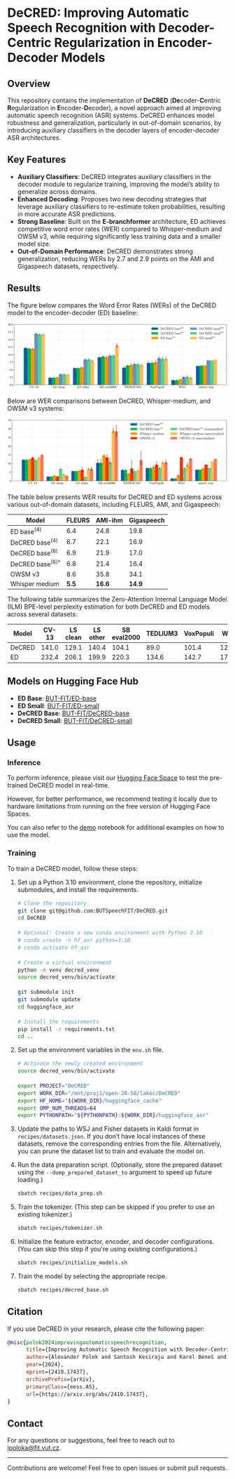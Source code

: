 # DeCRED: Improving Automatic Speech Recognition with Decoder-Centric Regularization in Encoder-Decoder Models

## Overview
This repository contains the implementation of **DeCRED** (**De**coder-**C**entric **R**egularization in **E**ncoder-**D**ecoder), a novel approach aimed at improving automatic speech recognition (ASR) systems. DeCRED enhances model robustness and generalization, particularly in out-of-domain scenarios, by introducing auxiliary classifiers in the decoder layers of encoder-decoder ASR architectures.

## Key Features
- **Auxiliary Classifiers**: DeCRED integrates auxiliary classifiers in the decoder module to regularize training, improving the model’s ability to generalize across domains.
- **Enhanced Decoding**: Proposes two new decoding strategies that leverage auxiliary classifiers to re-estimate token probabilities, resulting in more accurate ASR predictions.
- **Strong Baseline**: Built on the **E-branchformer** architecture, ED achieves competitive word error rates (WER) compared to Whisper-medium and OWSM v3, while requiring significantly less training data and a smaller model size.
- **Out-of-Domain Performance**: DeCRED demonstrates strong generalization, reducing WERs by 2.7 and 2.9 points on the AMI and Gigaspeech datasets, respectively.

## Results

The figure below compares the Word Error Rates (WERs) of the DeCRED model to the encoder-decoder (ED) baseline:

![ED vs DeCRED WERs](figures/ed_vs_decred.png)

Below are WER comparisons between DeCRED, Whisper-medium, and OWSM v3 systems:

![DeCRED vs Whisper vs OWSM WERs](figures/decred_whisper_owsm.png)

The table below presents WER results for DeCRED and ED systems across various out-of-domain datasets, including FLEURS, AMI, and Gigaspeech:

| Model                             | FLEURS | AMI-ihm | Gigaspeech |
|-----------------------------------|--------|---------|------------|
| $\text{ED base}^{(4)}$            | 6.4    | 24.8    | 19.8       |
| $\text{DeCRED base}^{(4)}$        | 6.7    | 22.1    | 16.9       |
| $\text{DeCRED base}^{(6)}$        | 6.9    | 21.9    | 17.0       |
| $\text{DeCRED base}^{(6)\dagger}$ | 6.8    | 21.4    | 16.4       |
| $\text{OWSM v3}$                  | 8.6    | 35.8    | 34.1       |
| $\text{Whisper medium}$           | **5.5**| **16.6**| **14.9**   |

The following table summarizes the Zero-Attention Internal Language Model (ILM) BPE-level perplexity estimation for both DeCRED and ED models across several datasets:

| Model           | CV-13 | LS clean | LS other | SB eval2000 | TEDLIUM3 | VoxPopuli | WSJ  | FLEURS | AMI-ihm | Gigaspeech |
|-----------------|-------|----------|----------|-------------|----------|-----------|------|--------|---------|------------|
| $\text{DeCRED}$ | 141.0 | 129.1    | 140.4    | 104.1       | 89.0     | 101.4     | 126.0| 111.5  | 136.6   | 66.3       |
| $\text{ED}$     | 232.4 | 206.1    | 199.9    | 220.3       | 134.6    | 142.7     | 177.3| 159.7  | 308.3   | 84.0       |

## Models on Hugging Face Hub
- **ED Base**: [BUT-FIT/ED-base](https://huggingface.co/BUT-FIT/ED-base)
- **ED Small**: [BUT-FIT/ED-small](https://huggingface.co/BUT-FIT/ED-small)
- **DeCRED Base**: [BUT-FIT/DeCRED-base](https://huggingface.co/BUT-FIT/DeCRED-base)
- **DeCRED Small**: [BUT-FIT/DeCRED-small](https://huggingface.co/BUT-FIT/DeCRED-small)

## Usage

### Inference
To perform inference, please visit our [Hugging Face Space](https://huggingface.co/spaces/BUT-FIT/DeCRED-ASR) to test the pre-trained DeCRED model in real-time. 

However, for better performance, we recommend testing it locally due to hardware limitations from running on the free version of Hugging Face Spaces. 

You can also refer to the [demo](demo.ipynb) notebook for additional examples on how to use the model.

### Training

To train a DeCRED model, follow these steps:

1. Set up a Python 3.10 environment, clone the repository, initialize submodules, and install the requirements.

    ```bash
    # Clone the repository
    git clone git@github.com:BUTSpeechFIT/DeCRED.git
    cd DeCRED

    # Optional: Create a new conda environment with Python 3.10
    # conda create -n hf_asr python=3.10 
    # conda activate hf_asr
    
    # Create a virtual environment
    python -m venv decred_venv
    source decred_venv/bin/activate
    
    git submodule init
    git submodule update
    cd huggingface_asr

    # Install the requirements
    pip install -r requirements.txt
    cd ..
    ```

2. Set up the environment variables in the `env.sh` file.

    ```bash
    # Activate the newly created environment
    source decred_venv/bin/activate
   
    export PROJECT="DeCRED"
    export WORK_DIR="/mnt/proj1/open-28-58/lakoc/DeCRED"
    export HF_HOME="${WORK_DIR}/huggingface_cache"
    export OMP_NUM_THREADS=64
    export PYTHONPATH="${PYTHONPATH}:${WORK_DIR}/huggingface_asr"
    ```

3. Update the paths to WSJ and Fisher datasets in Kaldi format in `recipes/datasets.json`. If you don’t have local instances of these datasets, remove the corresponding entries from the file. Alternatively, you can prune the dataset list to train and evaluate the model on.

4. Run the data preparation script. (Optionally, store the prepared dataset using the `--dump_prepared_dataset_to` argument to speed up future loading.)

    ```bash
    sbatch recipes/data_prep.sh
    ```

5. Train the tokenizer. (This step can be skipped if you prefer to use an existing tokenizer.)

    ```bash
    sbatch recipes/tokenizer.sh
    ```

6. Initialize the feature extractor, encoder, and decoder configurations. (You can skip this step if you're using existing configurations.)

    ```bash
    sbatch recipes/initialize_models.sh
    ```

7. Train the model by selecting the appropriate recipe.

    ```bash
    sbatch recipes/decred_base.sh
    ```

## Citation
If you use DeCRED in your research, please cite the following paper:

```bibtex
@misc{polok2024improvingautomaticspeechrecognition,
      title={Improving Automatic Speech Recognition with Decoder-Centric Regularisation in Encoder-Decoder Models}, 
      author={Alexander Polok and Santosh Kesiraju and Karel Beneš and Lukáš Burget and Jan Černocký},
      year={2024},
      eprint={2410.17437},
      archivePrefix={arXiv},
      primaryClass={eess.AS},
      url={https://arxiv.org/abs/2410.17437}, 
}
```

## Contact
For any questions or suggestions, feel free to reach out to [ipoloka@fit.vut.cz](mailto:ipoloka@fit.vut.cz).

---

Contributions are welcome! Feel free to open issues or submit pull requests.
